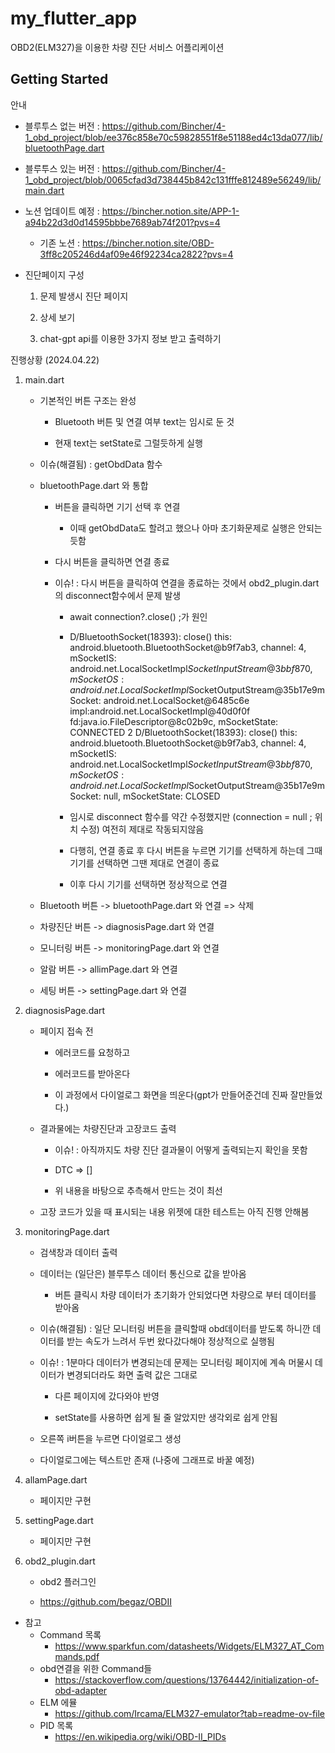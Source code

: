 # my_flutter_app

OBD2(ELM327)을 이용한 차량 진단 서비스 어플리케이션

## Getting Started

안내

- 블루투스 없는 버전 : https://github.com/Bincher/4-1_obd_project/blob/ee376c858e70c59828551f8e51188ed4c13da077/lib/bluetoothPage.dart

- 블루투스 있는 버전 : https://github.com/Bincher/4-1_obd_project/blob/0065cfad3d738445b842c131fffe812489e56249/lib/main.dart

- 노션 업데이트 예정 : https://bincher.notion.site/APP-1-a94b22d3d0d14595bbbe7689ab74f201?pvs=4

    - 기존 노션 : https://bincher.notion.site/OBD-3ff8c205246d4af09e46f92234ca2822?pvs=4

- 진단페이지 구성

    1. 문제 발생시 진단 페이지

    2. 상세 보기

    3. chat-gpt api를 이용한 3가지 정보 받고 출력하기

진행상황 (2024.04.22)

1. main.dart

    - 기본적인 버튼 구조는 완성

        - Bluetooth 버튼 및 연결 여부 text는 임시로 둔 것

        - 현재 text는 setState로 그럴듯하게 실행

    - 이슈(해결됨) : getObdData 함수

    - bluetoothPage.dart 와 통합

        - 버튼을 클릭하면 기기 선택 후 연결

            - 이때 getObdData도 할려고 했으나 아마 초기화문제로 실행은 안되는듯함

        - 다시 버튼을 클릭하면 연결 종료

        - 이슈! : 다시 버튼을 클릭하여 연결을 종료하는 것에서 obd2_plugin.dart의 disconnect함수에서 문제 발생

            - await connection?.close() ;가 원인

            - D/BluetoothSocket(18393): close() this: android.bluetooth.BluetoothSocket@b9f7ab3, channel: 4, mSocketIS: android.net.LocalSocketImpl$SocketInputStream@3bbf870, mSocketOS: android.net.LocalSocketImpl$SocketOutputStream@35b17e9mSocket: android.net.LocalSocket@6485c6e impl:android.net.LocalSocketImpl@40d0f0f fd:java.io.FileDescriptor@8c02b9c, mSocketState: CONNECTED
            2
            D/BluetoothSocket(18393): close() this: android.bluetooth.BluetoothSocket@b9f7ab3, channel: 4, mSocketIS: android.net.LocalSocketImpl$SocketInputStream@3bbf870, mSocketOS: android.net.LocalSocketImpl$SocketOutputStream@35b17e9mSocket: null, mSocketState: CLOSED 

            - 임시로 disconnect 함수를 약간 수정했지만 (connection = null ; 위치 수정) 여전히 제대로 작동되지않음

            - 다행히, 연결 종료 후 다시 버튼을 누르면 기기를 선택하게 하는데 그때 기기를 선택하면 그땐 제대로 연결이 종료

            - 이후 다시 기기를 선택하면 정상적으로 연결

    - Bluetooth 버튼 -> bluetoothPage.dart 와 연결 => 삭제

    - 차량진단 버튼 -> diagnosisPage.dart 와 연결

    - 모니터링 버튼 -> monitoringPage.dart 와 연결

    - 알람 버튼 -> allimPage.dart 와 연결

    - 세팅 버튼 -> settingPage.dart 와 연결

2. diagnosisPage.dart

    - 페이지 접속 전 

        - 에러코드를 요청하고

        - 에러코드를 받아온다

        - 이 과정에서 다이얼로그 화면을 띄운다(gpt가 만들어준건데 진짜 잘만들었다.)

    - 결과물에는 차량진단과 고장코드 출력

        - 이슈! : 아직까지도 차량 진단 결과물이 어떻게 출력되는지 확인을 못함

        - DTC => []

        - 위 내용을 바탕으로 추측해서 만드는 것이 최선

    - 고장 코드가 있을 때 표시되는 내용 위젯에 대한 테스트는 아직 진행 안해봄

3. monitoringPage.dart

    - 검색창과 데이터 출력

    - 데이터는 (일단은) 블루투스 데이터 통신으로 값을 받아옴

        - 버튼 클릭시 차량 데이터가 초기화가 안되었다면 차량으로 부터 데이터를 받아옴

    - 이슈(해결됨) : 일단 모니터링 버튼을 클릭할때 obd데이터를 받도록 하니깐 데이터를 받는 속도가 느려서 두번 왔다갔다해야 정상적으로 실행됨

    - 이슈! : 1분마다 데이터가 변경되는데 문제는 모니터링 페이지에 계속 머물시 데이터가 변경되더라도 화면 출력 값은 그대로

        - 다른 페이지에 갔다와야 반영

        - setState를 사용하면 쉽게 될 줄 알았지만 생각외로 쉽게 안됨

    - 오른쪽 i버튼을 누르면 다이얼로그 생성

    - 다이얼로그에는 텍스트만 존재 (나중에 그래프로 바꿀 예정)

4. allamPage.dart

    - 페이지만 구현

5. settingPage.dart

    - 페이지만 구현

6. obd2_plugin.dart

    - obd2 플러그인

    - https://github.com/begaz/OBDII

- 참고
    - Command 목록
        - https://www.sparkfun.com/datasheets/Widgets/ELM327_AT_Commands.pdf
    - obd연결을 위한 Command들
        - https://stackoverflow.com/questions/13764442/initialization-of-obd-adapter
    - ELM 에뮬
        - https://github.com/Ircama/ELM327-emulator?tab=readme-ov-file
    - PID 목록
        - https://en.wikipedia.org/wiki/OBD-II_PIDs
